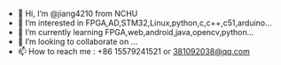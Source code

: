 - 👋 Hi, I’m @jiang4210 from NCHU
- 👀 I’m interested in FPGA,AD,STM32,Linux,python,c,c++,c51,arduino...
- 🌱 I’m currently learning FPGA,web,android,java,opencv,python...
- 💞️ I’m looking to collaborate on ...
- 📫 How to reach me : +86 15579241521 or 381092038@qq.com

<!---
jiang4210/jiang4210 is a ✨ special ✨ repository because its `README.md` (this file) appears on your GitHub profile.
You can click the Preview link to take a look at your changes.
--->
